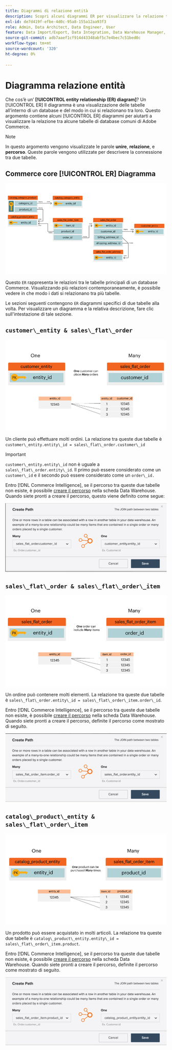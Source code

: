 ```yaml
---
title: Diagrammi di relazione entità
description: Scopri alcuni diagrammi ER per visualizzare la relazione tra una serie di tabelle di database di Commerce comuni.
exl-id: de7d419f-efbe-4d0c-95a8-155a12aa93f3
role: Admin, Data Architect, Data Engineer, User
feature: Data Import/Export, Data Integration, Data Warehouse Manager, Commerce Tables
source-git-commit: adb7aaef1cf914d43348abf5c7e4bec7c51bed0c
workflow-type: tm+mt
source-wordcount: '320'
ht-degree: 0%

---
```


# Diagramma relazione entità

Che cos’è un’ **[!UICONTROL entity relationship (ER) diagram]**? Un [!UICONTROL ER] Il diagramma è una visualizzazione delle tabelle all’interno di un database e del modo in cui si relazionano tra loro. Questo argomento contiene alcuni [!UICONTROL ER] diagrammi per aiutarti a visualizzare la relazione tra alcune tabelle di database comuni di Adobe Commerce.

>[!NOTE]
>
>In questo argomento vengono visualizzate le parole **unire**, **relazione**, e **percorso**. Queste parole vengono utilizzate per descrivere la connessione tra due tabelle.

## Commerce core [!UICONTROL ER] Diagramma

![4_DB_Chart](../../assets/4_DB_Chart.png)

Questo `ER` rappresenta le relazioni tra le tabelle principali di un database Commerce. Visualizzando più relazioni contemporaneamente, è possibile vedere in che modo i dati si relazionano tra più tabelle.

Le sezioni seguenti contengono `ER` diagrammi specifici di due tabelle alla volta. Per visualizzare un diagramma e la relativa descrizione, fare clic sull&#39;intestazione di tale sezione.

## `customer\_entity & sales\_flat\_order`

![Un cliente molti ordini](../../assets/2_OneCustomerManyOrders.png)

Un cliente può effettuare molti ordini. La relazione tra queste due tabelle è `customer\_entity.entity\_id = sales\_flat\_order.customer\_id`

>[!IMPORTANT]
>
>`customer\_entity.entity\_id` non è uguale a `sales\_flat\_order.entity\_id`. Il primo può essere considerato come un `customer\_id` e il secondo può essere considerato come un `order\_id.`

Entro [!DNL Commerce Intelligence], se il percorso tra queste due tabelle non esiste, è possibile [creare il percorso](../data-warehouse-mgr/create-paths-calc-columns.md) nella scheda Data Warehouse. Quando siete pronti a creare il percorso, questo viene definito come segue:

![](../../assets/SFO___CE_path.png)

## `sales\_flat\_order & sales\_flat\_order\_item`

![1_OneOrderManyItems](../../assets/1_OneOrderManyItems.png)

Un ordine può contenere molti elementi. La relazione tra queste due tabelle è `sales\_flat\_order.entity\_id = sales\_flat\_order\_item.order\_id`.

Entro [!DNL Commerce Intelligence], se il percorso tra queste due tabelle non esiste, è possibile [creare il percorso](../data-warehouse-mgr/create-paths-calc-columns.md) nella scheda Data Warehouse. Quando siete pronti a creare il percorso, definite il percorso come mostrato di seguito.

![](../../assets/SFOI___SFO_path.png)

## `catalog\_product\_entity & sales\_flat\_order\_item`

![3_OneProductManyTimes](../../assets/3_OneProductManyTimes.png)

Un prodotto può essere acquistato in molti articoli. La relazione tra queste due tabelle è `catalog\_product\_entity.entity\_id = sales\_flat\_order\_item.product`.

Entro [!DNL Commerce Intelligence], se il percorso tra queste due tabelle non esiste, è possibile [creare il percorso](../data-warehouse-mgr/create-paths-calc-columns.md) nella scheda Data Warehouse. Quando siete pronti a creare il percorso, definite il percorso come mostrato di seguito.

![](../../assets/SFOI___CPE_path.png)
